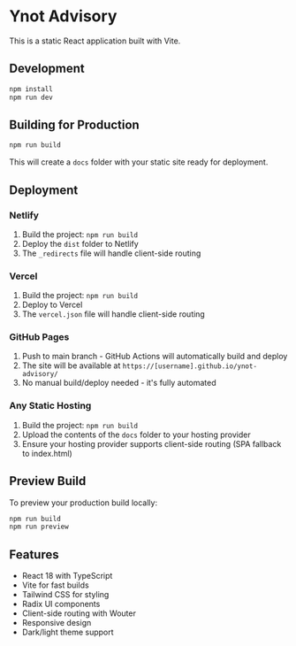 # Ynot Advisory

This is a static React application built with Vite.

## Development

```bash
npm install
npm run dev
```

## Building for Production

```bash
npm run build
```

This will create a `docs` folder with your static site ready for deployment.

## Deployment

### Netlify

1. Build the project: `npm run build`
2. Deploy the `dist` folder to Netlify
3. The `_redirects` file will handle client-side routing

### Vercel

1. Build the project: `npm run build`
2. Deploy to Vercel
3. The `vercel.json` file will handle client-side routing

### GitHub Pages

1. Push to main branch - GitHub Actions will automatically build and deploy
2. The site will be available at `https://[username].github.io/ynot-advisory/`
3. No manual build/deploy needed - it's fully automated

### Any Static Hosting

1. Build the project: `npm run build`
2. Upload the contents of the `docs` folder to your hosting provider
3. Ensure your hosting provider supports client-side routing (SPA fallback to index.html)

## Preview Build

To preview your production build locally:

```bash
npm run build
npm run preview
```

## Features

- React 18 with TypeScript
- Vite for fast builds
- Tailwind CSS for styling
- Radix UI components
- Client-side routing with Wouter
- Responsive design
- Dark/light theme support

